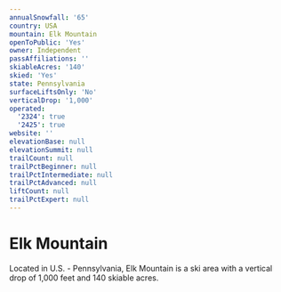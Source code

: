 ```yaml
---
annualSnowfall: '65'
country: USA
mountain: Elk Mountain
openToPublic: 'Yes'
owner: Independent
passAffiliations: ''
skiableAcres: '140'
skied: 'Yes'
state: Pennsylvania
surfaceLiftsOnly: 'No'
verticalDrop: '1,000'
operated:
  '2324': true
  '2425': true
website: ''
elevationBase: null
elevationSummit: null
trailCount: null
trailPctBeginner: null
trailPctIntermediate: null
trailPctAdvanced: null
liftCount: null
trailPctExpert: null
---
```



# Elk Mountain

Located in U.S. - Pennsylvania, Elk Mountain is a ski area with a vertical drop of 1,000 feet and 140 skiable acres.
